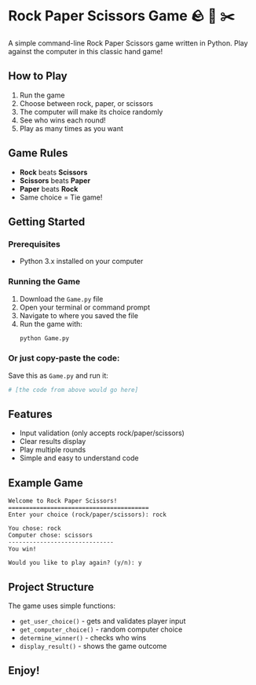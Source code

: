 # Rock Paper Scissors Game 🪨 📄 ✂️

A simple command-line Rock Paper Scissors game written in Python. Play against the computer in this classic hand game!

## How to Play

1. Run the game
2. Choose between rock, paper, or scissors
3. The computer will make its choice randomly
4. See who wins each round!
5. Play as many times as you want

## Game Rules

- **Rock** beats **Scissors**
- **Scissors** beats **Paper**  
- **Paper** beats **Rock**
- Same choice = Tie game!

## Getting Started

### Prerequisites
- Python 3.x installed on your computer

### Running the Game

1. Download the `Game.py` file
2. Open your terminal or command prompt
3. Navigate to where you saved the file
4. Run the game with:
   ```bash
   python Game.py
   ```

### Or just copy-paste the code:

Save this as `Game.py` and run it:

```python
# [the code from above would go here]
```

## Features

- Input validation (only accepts rock/paper/scissors)
- Clear results display
- Play multiple rounds
- Simple and easy to understand code

## Example Game

```
Welcome to Rock Paper Scissors!
========================================
Enter your choice (rock/paper/scissors): rock

You chose: rock
Computer chose: scissors
------------------------------
You win!

Would you like to play again? (y/n): y
```

## Project Structure

The game uses simple functions:
- `get_user_choice()` - gets and validates player input
- `get_computer_choice()` - random computer choice
- `determine_winner()` - checks who wins
- `display_result()` - shows the game outcome

## Enjoy!
